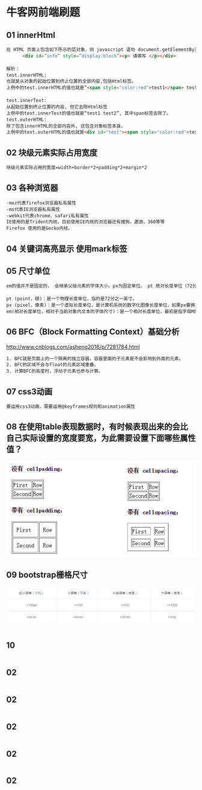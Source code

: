 # 牛客网前端刷题

## 01 innerHtml 
```html
在 HTML 页面上包含如下所示的层对象，则 javascript 语句 document.getElementById(“info”).innerHTML 的值是（）
      <div id=”info” style=”display:block”><p> 请填写 </p></div> 

解析：
test.innerHTML:
也就是从对象的起始位置到终止位置的全部内容,包括Html标签。
上例中的test.innerHTML的值也就是“<span style="color:red">test1</span> test2 ”。

test.innerText: 
从起始位置到终止位置的内容, 但它去除Html标签 
上例中的text.innerTest的值也就是“test1 test2”, 其中span标签去除了。
test.outerHTML:
除了包含innerHTML的全部内容外, 还包含对象标签本身。
上例中的text.outerHTML的值也就是<div id="test"><span style="color:red">test1</span> test2</div>
```

## 02  块级元素实际占用宽度
```html
块级元素实际占用的宽度=width+border*2+padding*2+margin*2
```

## 03 各种浏览器 
```html
-moz代表firefox浏览器私有属性
-ms代表IE浏览器私有属性
-webkit代表chrome、safari私有属性 
IE使用的是Trident内核，目前使用IE内核的浏览器还有搜狗，遨游，360等等
Firefox 使用的是Gecko内核。
```

## 04 关键词高亮显示 使用mark标签

## 05  尺寸单位
```html
em的值并不是固定的， 会继承父级元素的字体大小。px为固定单位。 pt 绝对长度单位（72分之1英寸） ， pt的效果是不随浏览器分辨率的变化而发生视觉的变化

pt (point，磅)：是一个物理长度单位，指的是72分之一英寸。
px (pixel，像素)：是一个虚拟长度单位，是计算机系统的数字化图像长度单位，如果px要换算成物理长度，需要指定精度DPI(Dots Per Inch，每英寸像素数)，在扫描打印时一般都有DPI可选。Windows系统默认是96dpi，Apple系统默认是72dpi。
em(相对长度单位，相对于当前对象内文本的字体尺寸)：是一个相对长度单位，最初是指字母M的宽度，故名em。现指的是字符宽度的倍数，用法类似百分比，如：0.8em, 1.2em,2em等。通常1em=16px。
```

## 06 BFC（Block Formatting Context）基础分析 
http://www.cnblogs.com/asheng2016/p/7281784.html
```html
1. BFC就是页面上的一个隔离的独立容器，容器里面的子元素是不会影响到外面的元素。
2. BFC的区域不会与float的元素区域重叠。
3. 计算BFC的高度时，浮动子元素也参与计算。
```

## 07  css3动画
```html
要运用css3动画，需要运用@keyframes规则和animation属性
```

## 08 在使用table表现数据时，有时候表现出来的会比自己实际设置的宽度要宽，为此需要设置下面哪些属性值？
![表格宽度](/image/表格宽度.PNG)

## 09 bootstrap栅格尺寸
![表格宽度](/image/栅格尺寸图片.PNG)
```html

```

## 10  
```html

```

## 02 
```html

```

## 02 
```html

```

## 02 
```html

```

## 02 
```html

```

## 02 
```html

```
